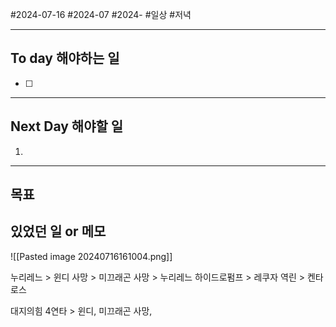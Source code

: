 #2024-07-16 #2024-07 #2024-
#일상 #저녁 

---
## To day 해야하는 일
- [ ] 

---
## Next Day 해야할 일
1. 

---

## 목표 


## 있었던 일  or 메모

![[Pasted image 20240716161004.png]]










누리레느 > 윈디 사망 > 미끄래곤 사망 > 누리레느 하이드로펌프 > 레쿠자 역린 > 켄타로스

대지의힘 4연타 > 윈디, 미끄래곤 사망, 
